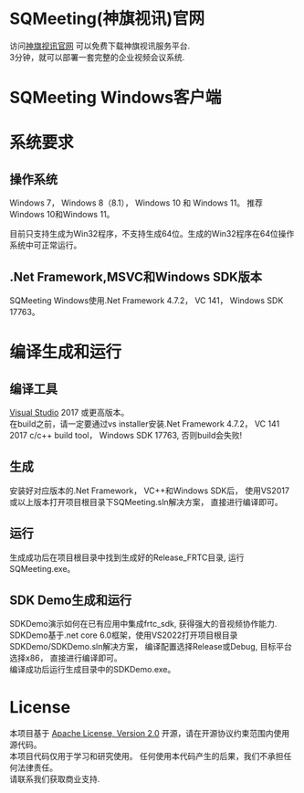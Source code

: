 # SQMeeting(神旗视讯)官网
访问[神旗视讯官网](https://shenqi.internetware.cn) 可以免费下载神旗视讯服务平台.  
3分钟，就可以部署一套完整的企业视频会议系统. 

# SQMeeting Windows客户端

# 系统要求

## 操作系统
Windows 7， Windows 8（8.1）， Windows 10 和 Windows 11。 推荐Windows 10和Windows 11。

目前只支持生成为Win32程序，不支持生成64位。生成的Win32程序在64位操作系统中可正常运行。

## .Net Framework,MSVC和Windows SDK版本

SQMeeting Windows使用.Net Framework 4.7.2， VC 141， Windows SDK 17763。

# 编译生成和运行

## 编译工具
[Visual Studio](https://visualstudio.microsoft.com/) 2017 或更高版本。  
在build之前，请一定要通过vs installer安装.Net Framework 4.7.2， VC 141 2017 c/c++ build tool， Windows SDK 17763,  否则build会失败!

## 生成
安装好对应版本的.Net Framework， VC++和Windows SDK后， 使用VS2017或以上版本打开项目根目录下SQMeeting.sln解决方案， 直接进行编译即可。

## 运行
生成成功后在项目根目录中找到生成好的Release_FRTC目录, 运行SQMeeting.exe。

## SDK Demo生成和运行
SDKDemo演示如何在已有应用中集成frtc_sdk, 获得强大的音视频协作能力.  
SDKDemo基于.net core 6.0框架，使用VS2022打开项目根目录SDKDemo/SDKDemo.sln解决方案， 编译配置选择Release或Debug, 目标平台选择x86， 直接进行编译即可。  
编译成功后运行生成目录中的SDKDemo.exe。


# License
本项目基于 [Apache License, Version 2.0](./LICENSE) 开源，请在开源协议约束范围内使用源代码。  
本项目代码仅用于学习和研究使用。 任何使用本代码产生的后果，我们不承担任何法律责任。  
请联系我们获取商业支持.

